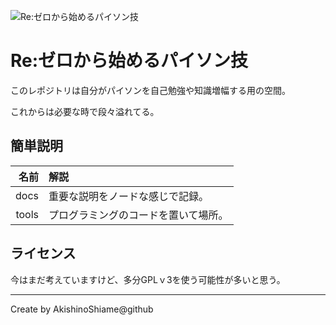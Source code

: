 ![Re:ゼロから始めるパイソン技](https://repository-images.githubusercontent.com/177366322/3b5f1a80-cac4-11e9-83b6-4d770f26baab)

# Re:ゼロから始めるパイソン技

このレポジトリは自分がパイソンを自己勉強や知識増幅する用の空間。

これからは必要な時で段々溢れてる。

## 簡単説明

| 名前   | 解説                     |
| -----:|:--------------------- |
| docs  | 重要な説明をノードな感じで記録。 |
| tools | プログラミングのコードを置いて場所。 |

## ライセンス

今はまだ考えていますけど、多分GPLｖ3を使う可能性が多いと思う。

*****

Create by AkishinoShiame@github